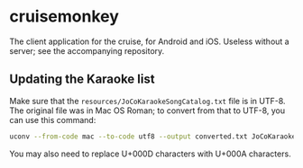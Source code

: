 # cruisemonkey

The client application for the cruise, for Android and iOS. Useless without a server; see the accompanying repository.


## Updating the Karaoke list

Make sure that the `resources/JoCoKaraokeSongCatalog.txt` file is in
UTF-8. The original file was in Mac OS Roman; to convert from that to
UTF-8, you can use this command:

```bash
uconv --from-code mac --to-code utf8 --output converted.txt JoCoKaraokeSongCatalog.txt
```

You may also need to replace U+000D characters with U+000A characters.
